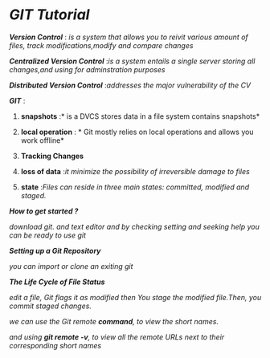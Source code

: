 # ***GIT Tutorial***

***Version Control*** : *is a system that allows you to reivit various amount of files, track modifications,modify and compare changes*

***Centralized Version Control*** :*is a system entails a single server storing all changes,and using for adminstration purposes*

***Distributed Version Control*** :*addresses the major vulnerability of the CV*

***GIT*** :

1. **snapshots** :* is a DVCS stores data in a file system contains snapshots*

  
2. **local operation** : * Git mostly relies on local operations and allows you work offline*

3. **Tracking Changes**

4. **loss of data** :*it  minimize the possibility of irreversible damage to files*

5. **state** :*Files can reside in three main states: committed, modified and staged.*

***How to get started ?***

*download git. and text editor and by checking setting and seeking help you can be ready to use git*

***Setting up a Git Repository***

*you can import or clone an exiting git*

***The Life Cycle of File Status***

*edit a file, Git flags it as modified  then You stage the modified file.Then, you commit staged changes.*


*we can use the Git remote ***command***, to view the short names.*

*and using ***git remote -v***, to view all the remote URLs next to their corresponding short names*